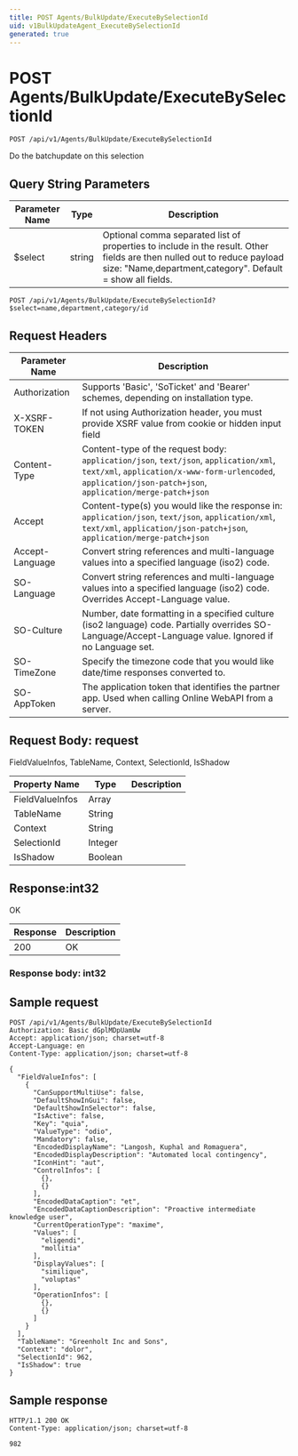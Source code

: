 ```yaml
---
title: POST Agents/BulkUpdate/ExecuteBySelectionId
uid: v1BulkUpdateAgent_ExecuteBySelectionId
generated: true
---
```


# POST Agents/BulkUpdate/ExecuteBySelectionId

```http
POST /api/v1/Agents/BulkUpdate/ExecuteBySelectionId
```

Do the batchupdate on this selection







## Query String Parameters

| Parameter Name | Type |  Description |
|----------------|------|--------------|
| $select | string |  Optional comma separated list of properties to include in the result. Other fields are then nulled out to reduce payload size: "Name,department,category". Default = show all fields. |

```http
POST /api/v1/Agents/BulkUpdate/ExecuteBySelectionId?$select=name,department,category/id
```


## Request Headers

| Parameter Name | Description |
|----------------|-------------|
| Authorization  | Supports 'Basic', 'SoTicket' and 'Bearer' schemes, depending on installation type. |
| X-XSRF-TOKEN   | If not using Authorization header, you must provide XSRF value from cookie or hidden input field |
| Content-Type | Content-type of the request body: `application/json`, `text/json`, `application/xml`, `text/xml`, `application/x-www-form-urlencoded`, `application/json-patch+json`, `application/merge-patch+json` |
| Accept         | Content-type(s) you would like the response in: `application/json`, `text/json`, `application/xml`, `text/xml`, `application/json-patch+json`, `application/merge-patch+json` |
| Accept-Language | Convert string references and multi-language values into a specified language (iso2) code. |
| SO-Language | Convert string references and multi-language values into a specified language (iso2) code. Overrides Accept-Language value. |
| SO-Culture | Number, date formatting in a specified culture (iso2 language) code. Partially overrides SO-Language/Accept-Language value. Ignored if no Language set. |
| SO-TimeZone | Specify the timezone code that you would like date/time responses converted to. |
| SO-AppToken | The application token that identifies the partner app. Used when calling Online WebAPI from a server. |

## Request Body: request 

FieldValueInfos, TableName, Context, SelectionId, IsShadow 

| Property Name | Type |  Description |
|----------------|------|--------------|
| FieldValueInfos | Array |  |
| TableName | String |  |
| Context | String |  |
| SelectionId | Integer |  |
| IsShadow | Boolean |  |

## Response:int32

OK

| Response | Description |
|----------------|-------------|
| 200 | OK |

### Response body: int32


## Sample request

```http!
POST /api/v1/Agents/BulkUpdate/ExecuteBySelectionId
Authorization: Basic dGplMDpUamUw
Accept: application/json; charset=utf-8
Accept-Language: en
Content-Type: application/json; charset=utf-8

{
  "FieldValueInfos": [
    {
      "CanSupportMultiUse": false,
      "DefaultShowInGui": false,
      "DefaultShowInSelector": false,
      "IsActive": false,
      "Key": "quia",
      "ValueType": "odio",
      "Mandatory": false,
      "EncodedDisplayName": "Langosh, Kuphal and Romaguera",
      "EncodedDisplayDescription": "Automated local contingency",
      "IconHint": "aut",
      "ControlInfos": [
        {},
        {}
      ],
      "EncodedDataCaption": "et",
      "EncodedDataCaptionDescription": "Proactive intermediate knowledge user",
      "CurrentOperationType": "maxime",
      "Values": [
        "eligendi",
        "mollitia"
      ],
      "DisplayValues": [
        "similique",
        "voluptas"
      ],
      "OperationInfos": [
        {},
        {}
      ]
    }
  ],
  "TableName": "Greenholt Inc and Sons",
  "Context": "dolor",
  "SelectionId": 962,
  "IsShadow": true
}
```

## Sample response

```http_
HTTP/1.1 200 OK
Content-Type: application/json; charset=utf-8

982
```